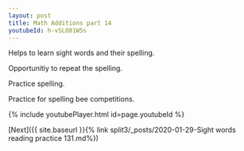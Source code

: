 ```yaml
---
layout: post
title: Math Additions part 14
youtubeId: h-vSLO81W5s
---
```

 
 
Helps to learn sight words and their spelling.

Opportunitiy to repeat the spelling. 

Practice spelling. 
 
Practice for spelling bee competitions. 
 
{% include youtubePlayer.html id=page.youtubeId %}
 
 

[Next]({{ site.baseurl }}{% link  split3/_posts/2020-01-29-Sight words reading practice 131.md%})
 
